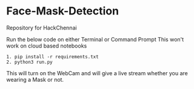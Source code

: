 # Face-Mask-Detection
 Repository for HackChennai
<p> 
 Run the below code on either Terminal or Command Prompt
 This won't work on cloud based notebooks

```
1. pip install -r requirements.txt
2. python3 run.py
```

This will turn on the WebCam and will give a live stream whether you are wearing a Mask or not.
